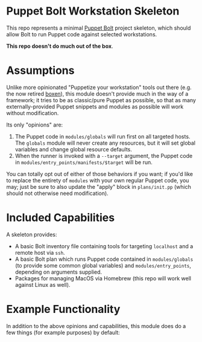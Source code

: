 # Puppet Bolt Workstation Skeleton

This repo represents a minimal [Puppet Bolt](https://puppet.com/docs/bolt/latest/bolt.html) project skeleton, which should allow Bolt to run Puppet code against selected workstations.

**This repo doesn't do much out of the box**.

# Assumptions

Unlike more opinionated "Puppetize your workstation" tools out there (e.g. the now retired [boxen]()), this module doesn't provide much in the way of a framework; it tries to be as classic/pure Puppet as possible, so that as many externally-provided Puppet snippets and modules as possible will work without modification.

Its only "opinions" are:
1. The Puppet code in `modules/globals` will run first on all targeted hosts. The `globals` module will never create any resources, but it will set global variables and change global resource defaults.
2. When the runner is invoked with a `--target` argument, the Puppet code in `modules/entry_points/manifests/$target` will be run.

You can totally opt out of either of those behaviors if you want; if you'd like to replace the entirety of `modules` with your own regular Puppet code, you may; just be sure to also update the "apply" block in `plans/init.pp` (which should not otherwise need modification).

# Included Capabilities

A skeleton provides:

- A basic Bolt inventory file containing tools for targeting `localhost` and a remote host via `ssh`.
- A basic Bolt plan which runs Puppet code contained in `modules/globals` (to provide some common global variables) and `modules/entry_points`, depending on arguments supplied.
- Packages for managing MacOS via Homebrew (this repo will work well against Linux as well).

# Example Functionality

In addition to the above opinions and capabilities, this module does do a few things (for example purposes) by default:
